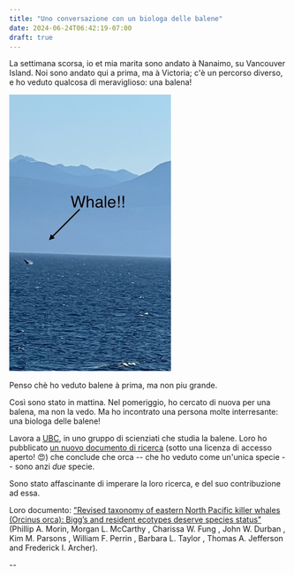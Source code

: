 ```yaml
---
title: "Uno conversazione con un biologa delle balene"
date: 2024-06-24T06:42:19-07:00
draft: true
---
```


La settimana scorsa, io et mia marita sono andato à Nanaimo, su Vancouver Island.
Noi sono andato qui a prima, ma à Victoria; c'è un percorso diverso, e
ho veduto qualcosa di meraviglioso: una balena!

![Una balena!][0]

Penso chè ho veduto balene à prima, ma non piu grande.

Così sono stato in mattina.  Nel pomeriggio, ho cercato di nuova per una
balena, ma non la vedo.  Ma ho incontrato una persona molte
interresante: una biologa delle balene!

Lavora a [UBC][1], in uno gruppo di scienziati che studia la
balene.  Loro ho pubblicato [un nuovo documento di ricerca][2] (sotto
una licenza di accesso aperto! 😍) che conclude che orca -- che ho
veduto come un'unica specie -- sono anzi *due* specie.

Sono stato affascinante di imperare la loro ricerca, e del suo
contribuzione ad essa.

Loro documento: ["Revised taxonomy of eastern North Pacific killer whales (Orcinus
orca): Bigg’s and resident ecotypes deserve species status"][2]
(Phillip A. Morin, Morgan L. McCarthy , Charissa W. Fung , John
W. Durban , Kim M. Parsons , William F. Perrin , Barbara L. Taylor ,
Thomas A. Jefferson and Frederick I. Archer).


--

[0]: images/una_balena.jpg
[1]: https://www.ubc.ca
[2]: https://doi.org/10.1098/rsos.231368
